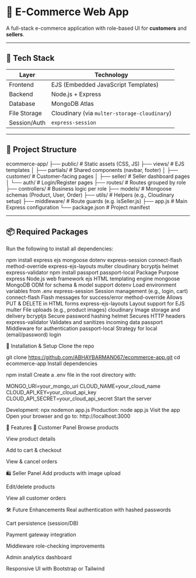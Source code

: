 # 🛒 E-Commerce Web App 

A full-stack e-commerce application with role-based UI for **customers** and **sellers**.

---

## 🚀 Tech Stack

| Layer           | Technology                                     |
|----------------|------------------------------------------------|
| Frontend        | EJS (Embedded JavaScript Templates)            |
| Backend         | Node.js + Express                              |
| Database        | MongoDB Atlas                                  |
| File Storage    | Cloudinary (via `multer-storage-cloudinary`)   |
| Session/Auth    | `express-session`                              |

---

## 📁 Project Structure

ecommerce-app/
├── public/ # Static assets (CSS, JS)
├── views/ # EJS templates
│ ├── partials/ # Shared components (navbar, footer)
│ ├── customer/ # Customer-facing pages
│ ├── seller/ # Seller dashboard pages
│ └── auth/ # Login/Register pages
├── routes/ # Routes grouped by role
├── controllers/ # Business logic per role
├── models/ # Mongoose schemas (Product, User, Order)
├── utils/ # Helpers (e.g., Cloudinary setup)
├── middleware/ # Route guards (e.g. isSeller.js)
├── app.js # Main Express configuration
└── package.json # Project manifest



---

## 📦 Required Packages

Run the following to install all dependencies:


npm install express ejs mongoose dotenv express-session connect-flash method-override express-ejs-layouts multer cloudinary bcryptjs helmet express-validator
npm install passport passport-local
Package	Purpose
express	Node.js web framework
ejs	HTML templating engine
mongoose	MongoDB ODM for schema & model support
dotenv	Load environment variables from .env
express-session	Session management (e.g., login, cart)
connect-flash	Flash messages for success/error
method-override	Allows PUT & DELETE in HTML forms
express-ejs-layouts	Layout support for EJS
multer	File uploads (e.g., product images)
cloudinary	Image storage and delivery
bcryptjs	Secure password hashing
helmet	Secures HTTP headers
express-validator	Validates and sanitizes incoming data
passport	Middleware for authentication
passport-local	Strategy for local (email/password) login

🔧 Installation & Setup
Clone the repo


git clone https://github.com/ABHAYBARMAN067/ecommerce-app.git
cd ecommerce-app
Install dependencies


npm install
Create a .env file in the root directory with:


MONGO_URI=your_mongo_uri
CLOUD_NAME=your_cloud_name
CLOUD_API_KEY=your_cloud_api_key
CLOUD_API_SECRET=your_cloud_api_secret
Start the server

Development:
npx nodemon app.js
Production:
node app.js
Visit the app
Open your browser and go to:
http://localhost:3000

🧭 Features
👤 Customer Panel
Browse products

View product details

Add to cart & checkout

View & cancel orders

🛍️ Seller Panel
Add products with image upload

Edit/delete products

View all customer orders

🛠 Future Enhancements
Real authentication with hashed passwords

Cart persistence (session/DB)

Payment gateway integration

Middleware role-checking improvements

Admin analytics dashboard

Responsive UI with Bootstrap or Tailwind


